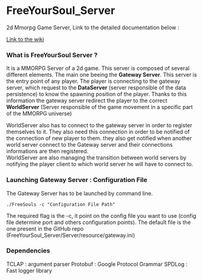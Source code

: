 # FreeYourSoul_Server
2d Mmorpg Game  Server, Link to the detailed documentation below : 

[Link to the wiki](https://github.com/FreeYourSoul/FreeYourSoul_Server/wiki/FySGateway)

### What is FreeYourSoul Server ?

It is a MMORPG Server of a 2d game.
This server is composed of several different elements. The main one beeing the **Gateway Server**. This server is the entry point of any player. The player is connecting to the gateway server, which request to the **DataServer** (server responsible of the data persistence) to know the spawning position of the player. Thanks to this information the gateway server redirect the player to the correct **WorldServer** (Server responsible of the game movement in a specific part of the MMORPG universe)  
  
WorldServer also has to connect to the gateway server in order to register themselves to it. They also need this connection in order to be notified of the connection of new player to them. they also get notified when another world server connect to the Gateway server and their connections informations are then registered.   
WorldServer are also managing the transition between world servers by notifying the player client to which world server he will have to connect to.

### Launching Gateway Server : Configuration File 
The Gateway Server has to be launched by command line.

``
./FreeSouls -c "Configuration File Path"
``

The required flag is the -c, it point on the config file you want to use (config file determine port and others configuration points).
The default file is the one present in the GitHub repo (FreeYourSoul_Server/Server/resource/gateway.ini)

### Dependencies

TCLAP : argument parser
Protobuf : Google Protocol Grammar
SPDLog : Fast logger library
